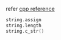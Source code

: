 refer [cpp reference](http://www.cplusplus.com/reference/string/string/)

```cpp
string.assign
string.length
string.c_str()
```

